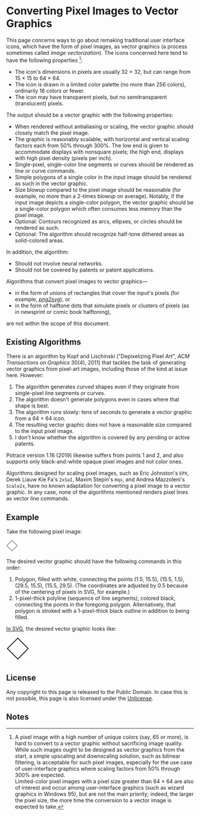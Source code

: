 # Converting Pixel Images to Vector Graphics

This page concerns ways to go about remaking traditional user interface icons, which have the form of pixel images, as vector graphics (a process sometimes called _image vectorization_).  The icons concerned here tend to have the following properties [^1]:

- The icon's dimensions in pixels are usually 32 &times; 32, but can range from 15 &times; 15 to 64 &times; 64.
- The icon is drawn in a limited color palette (no more than 256 colors), ordinarily 16 colors or fewer.
- The icon may have transparent pixels, but no semitransparent (translucent) pixels.

The output should be a vector graphic with the following properties:

- When rendered without antialiasing or scaling, the vector graphic should closely match the pixel image.
- The graphic is reasonably scalable, with horizontal and vertical scaling factors each from 50% through 300%.   The low end is given to accommodate displays with nonsquare pixels; the high end, displays with high pixel density (pixels per inch).
- Single-pixel, single-color line segments or curves should be rendered as line or curve commands.
- Simple polygons of a single color in the input image should be rendered as such in the vector graphic.
- Size blowup compared to the pixel image should be reasonable (for example, no more than a 2-times blowup on average).  Notably, if the input image depicts a single-color polygon, the vector graphic should be a single-color polygon which often consumes less memory than the pixel image.
- Optional: Contours recognized as arcs, ellipses, or circles should be rendered as such.
- Optional: The algorithm should recognize half-tone dithered areas as solid-colored areas.

In addition, the algorithm:

- Should not involve neural networks.
- Should not be covered by patents or patent applications.

Algorithms that convert pixel images to vector graphics&mdash;

- in the form of unions of rectangles that cover the input's pixels (for example, [_png2svg_](https://github.com/xyproto/png2svg)), or
- in the form of halftone dots that simulate pixels or clusters of pixels (as in newsprint or comic book halftoning),

are not within the scope of this document.

## Existing Algorithms

There is an algorithm by Kopf and Lischinski ("Depixelizing Pixel Art", _ACM Transactions on Graphics_ 30(4), 2011) that tackles the task of generating vector graphics from pixel-art images, including those of the kind at issue here.  However:

1. The algorithm generates curved shapes even if they originate from single-pixel line segments or curves.
2. The algorithm doesn't generate polygons even in cases where that shape is best.
3. The algorithm runs slowly: tens of seconds to generate a vector graphic from a 64 &times; 64 icon.
4. The resulting vector graphic does not have a reasonable size compared to the input pixel image.
5. I don't know whether the algorithm is covered by any pending or active patents.

Potrace version 1.16 (2019) likewise suffers from points 1 and 2, and also supports only black-and-white opaque pixel images and not color ones.

Algorithms designed for scaling pixel images, such as Eric Johnston's `EPX`, Derek Liauw Kie Fa's `2xSaI`, Maxim Stepin's `Hqx`, and Andrea Mazzoleni's `Scale2x`, have no known adaptation for converting a pixel image to a vector graphic.  In any case, none of the algorithms mentioned renders pixel lines as vector line commands.

## Example

Take the following pixel image:

![Diamond pixel image](diamond.png)

The desired vector graphic should have the following commands in this order:

1. Polygon, filled with white, connecting the points (1.5, 15.5), (15.5, 1.5), (29.5, 15.5), (15.5, 29.5).  (The coordinates are adjusted by 0.5 because of the centering of pixels in SVG, for example.)
2. 1-pixel-thick polyline (sequence of line segments), colored black, connecting the points in the foregoing polygon.  Alternatively, that polygon is stroked with a 1-pixel-thick black outline in addition to being filled.

[In SVG](https://peteroupc.github.io/svg.html), the desired vector graphic looks like:

![Diamond vector graphic](diamond.svg)

## License

Any copyright to this page is released to the Public Domain.  In case this is not possible, this page is also licensed under the [Unlicense](https://unlicense.org).

## Notes

[^1]: A pixel image with a high number of unique colors (say, 65 or more), is hard to convert to a vector graphic without sacrificing image quality.  While such images ought to be designed as vector graphics from the start, a simple upscaling and downscaling solution, such as bilinear filtering, is acceptable for such pixel images, especially for the use case of user-interface graphics where scaling factors from 50% through 300% are expected.<br>Limited-color pixel images with a pixel size greater than 64 &times; 64 are also of interest and occur among user-interface graphics (such as wizard graphics in Windows 95), but are not the main priority; indeed, the larger the pixel size, the more time the conversion to a vector image is expected to take.
